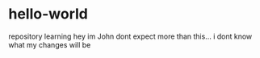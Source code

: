 # hello-world
repository learning
hey
im John
dont expect more than this...
i dont know what my changes will be
